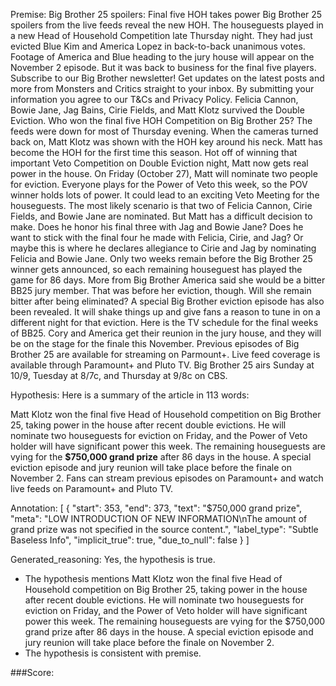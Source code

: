 
Premise:
Big Brother 25 spoilers: Final five HOH takes power
Big Brother 25 spoilers from the live feeds reveal the new HOH.
The houseguests played in a new Head of Household Competition late Thursday night.
They had just evicted Blue Kim and America Lopez in back-to-back unanimous votes.
Footage of America and Blue heading to the jury house will appear on the November 2 episode.
But it was back to business for the final five players.
Subscribe to our Big Brother newsletter!
Get updates on the latest posts and more from Monsters and Critics straight to your inbox.
By submitting your information you agree to our T&Cs and Privacy Policy.
Felicia Cannon, Bowie Jane, Jag Bains, Cirie Fields, and Matt Klotz survived the Double Eviction.
Who won the final five HOH Competition on Big Brother 25?
The feeds were down for most of Thursday evening.
When the cameras turned back on, Matt Klotz was shown with the HOH key around his neck.
Matt has become the HOH for the first time this season.
Hot off of winning that important Veto Competition on Double Eviction night, Matt now gets real power in the house.
On Friday (October 27), Matt will nominate two people for eviction.
Everyone plays for the Power of Veto this week, so the POV winner holds lots of power. It could lead to an exciting Veto Meeting for the houseguests.
The most likely scenario is that two of Felicia Cannon, Cirie Fields, and Bowie Jane are nominated.
But Matt has a difficult decision to make. Does he honor his final three with Jag and Bowie Jane?
Does he want to stick with the final four he made with Felicia, Cirie, and Jag?
Or maybe this is where he declares allegiance to Cirie and Jag by nominating Felicia and Bowie Jane.
Only two weeks remain before the Big Brother 25 winner gets announced, so each remaining houseguest has played the game for 86 days.
More from Big Brother
America said she would be a bitter BB25 jury member. That was before her eviction, though. Will she remain bitter after being eliminated?
A special Big Brother eviction episode has also been revealed. It will shake things up and give fans a reason to tune in on a different night for that eviction.
Here is the TV schedule for the final weeks of BB25.
Cory and America get their reunion in the jury house, and they will be on the stage for the finale this November.
Previous episodes of Big Brother 25 are available for streaming on Parmount+.
Live feed coverage is available through Paramount+ and Pluto TV.
Big Brother 25 airs Sunday at 10/9, Tuesday at 8/7c, and Thursday at 9/8c on CBS.

Hypothesis:
Here is a summary of the article in 113 words:

Matt Klotz won the final five Head of Household competition on Big Brother 25, taking power in the house after recent double evictions. He will nominate two houseguests for eviction on Friday, and the Power of Veto holder will have significant power this week. The remaining houseguests are vying for the **$750,000 grand prize** after 86 days in the house. A special eviction episode and jury reunion will take place before the finale on November 2. Fans can stream previous episodes on Paramount+ and watch live feeds on Paramount+ and Pluto TV.

Annotation:
[
  {
    "start": 353,
    "end": 373,
    "text": "$750,000 grand prize",
    "meta": "LOW INTRODUCTION OF NEW INFORMATION\nThe amount of grand prize was not specified in the source content.",
    "label_type": "Subtle Baseless Info",
    "implicit_true": true,
    "due_to_null": false
  }
]

Generated_reasoning:
Yes, the hypothesis is true. 
- The hypothesis mentions Matt Klotz won the final five Head of Household competition on Big Brother 25, taking power in the house after recent double evictions. He will nominate two houseguests for eviction on Friday, and the Power of Veto holder will have significant power this week. The remaining houseguests are vying for the $750,000 grand prize after 86 days in the house. A special eviction episode and jury reunion will take place before the finale on November 2. 
- The hypothesis is consistent with premise.

###Score:
